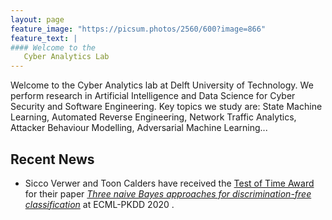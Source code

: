 ```yaml
---
layout: page
feature_image: "https://picsum.photos/2560/600?image=866"
feature_text: |
#### Welcome to the 
   Cyber Analytics Lab
---
```


Welcome to the Cyber Analytics lab at Delft University of Technology. We perform research in Artificial Intelligence and Data Science for Cyber Security and Software Engineering. Key topics we study are: State Machine Learning, Automated Reverse Engineering, Network Traffic Analytics, Attacker Behaviour Modelling, Adversarial Machine Learning...


## Recent News

- Sicco Verwer and Toon Calders have received the [Test of Time Award](https://www.tudelft.nl/en/2020/ewi/insy/cyber-security/test-of-time-award-for-cys-paper/) for their paper _[Three naive Bayes approaches for discrimination-free classification](https://link.springer.com/article/10.1007/s10618-010-0190-x)_ at ECML-PKDD 2020 .
